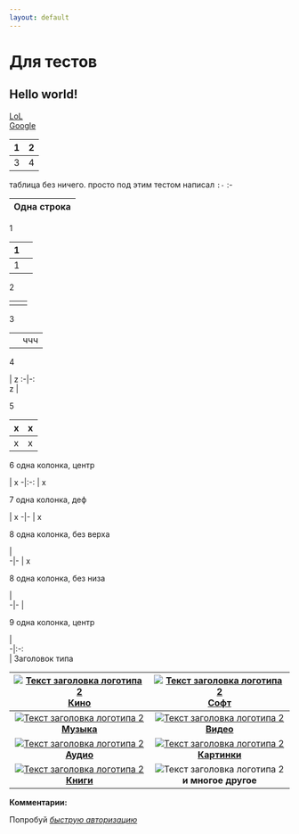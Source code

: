 ```yaml
---
layout: default
---
```


# Для тестов
## Hello world!
[LoL](/beta)  
[Google](http://google.com)

1 | 2
:-|-:
3 | 4

таблица без ничего. просто под этим тестом написал `:-`
:-


|Одна строка|  
|:-:|

1

| 1 |  |
|:-|-:|
| 1 |  |

2   

| | |
|:-|-:|
| | |

3   

|||
|:-|-:|
||ччч|

4  

  | z 
:-|-:  
 z |  

5  

x |x
:-|-
x |x

6  одна колонка, центр

| x 
-|:-:
| x 

7  одна колонка, деф

| x 
-|-
| x 


8  одна колонка, без верха

|  
-|-
| x 

8  одна колонка, без низа

|  
-|-
| <img width="1024/"> 


9  одна колонка, центр

|  
-|:-:  
| Заголовок типа <br><img width="1024/">
 
 
[![][logo]<br>**Кино**](./kino.md) | [![][logo]<br>**Софт**](./soft.md)
:---:|:---:
[![][logo]<br>**Музыка**](./music.md)| [![][logo]<br>**Видео**](./video.md)
[![][logo]<br>**Аудио**](./audio.md) | [![][logo]<br>**Картинки**](./images.md) 
[![][logo]<br>**Книги**](./books.md)<br><img width="600/"> | ![][logo]<br>**и многое другое**<br><img width="600/">

[logo]: https://github.com/adam-p/markdown-here/raw/master/src/common/images/icon48.png "Текст заголовка логотипа 2"

**Комментарии:**
<script async src="https://comments.app/js/widget.js?2" data-comments-app-website="zuRUPyyL" data-limit="5"></script>  
Попробуй  [*быструю авторизацию*](tg://resolve?domain=feelmus&post=33)




